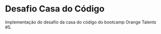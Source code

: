 # Desafio Casa do Código

Implementação do desafio da casa do código do bootcamp Orange Talents #5.
